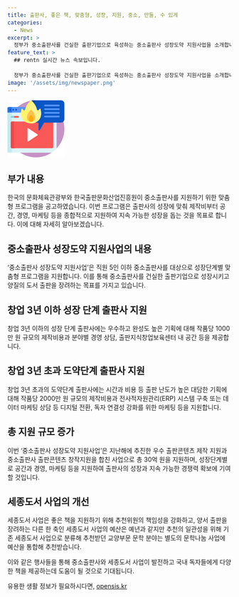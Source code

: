 ```yaml
---
title: 출판사, 좋은 책, 맞춤형, 성장, 지원, 중소, 만들, 수 있게
categories:
  - News
excerpt: >
  정부가 중소출판사를 건실한 출판기업으로 육성하는 중소출판사 성장도약 지원사업을 소개합니다. 이 프로그램은 성장단계별 맞춤형 지원을 통해 출판사의 역량을 강화하고 지속 가능한 성장을 돕는 방침입니다. 지원대상은 직원 5인 이하 중소출판사로, 창업 3년 이하의 출판사에는 기획비 지원과 상암동 출판지식창업보육센터 공간 이용 등이 제공되며, 창업 3년 초과 도약단계 출판사에는 제작비 지원과 데이터 마케팅 상담 등의 지원이 이뤄집니다. 이를 통해 출판사의 역량과 생존력을 강화하고 좋은 책을 만들 수 있도록 지원합니다. (151자)
feature_text: >
  ## rentn 실시간 뉴스 속보입니다.

  정부가 중소출판사를 건실한 출판기업으로 육성하는 중소출판사 성장도약 지원사업을 소개합니다. 이 프로그램은 성장단계별 맞춤형 지원을 통해 출판사의 역량을 강화하고 지속 가능한 성장을 돕는 방침입니다. 지원대상은 직원 5인 이하 중소출판사로, 창업 3년 이하의 출판사에는 기획비 지원과 상암동 출판지식창업보육센터 공간 이용 등이 제공되며, 창업 3년 초과 도약단계 출판사에는 제작비 지원과 데이터 마케팅 상담 등의 지원이 이뤄집니다. 이를 통해 출판사의 역량과 생존력을 강화하고 좋은 책을 만들 수 있도록 지원합니다. (151자)
image: '/assets/img/newspaper.png'
---
```


<p><img src="/assets/img/news.png" alt="rentncar 속보" /></p>

<h2 data-ke-size="size26">부가 내용</h2>

<p data-ke-size="size16">한국의 문화체육관광부와 한국출판문화산업진흥원이 중소출판사를 지원하기 위한 맞춤형 프로그램을 공고하였습니다. 이번 프로그램은 출판사의 성장에 맞춰 제작비부터 공간, 경영, 마케팅 등을 종합적으로 지원하여 지속 가능한 성장을 돕는 것을 목표로 합니다. 이에 대해 자세히 알아보겠습니다.</p>

<h2 data-ke-size="size26">중소출판사 성장도약 지원사업의 내용</h2>

<p data-ke-size="size16">‘중소출판사 성장도약 지원사업’은 직원 5인 이하 중소출판사를 대상으로 성장단계별 맞춤형 프로그램을 지원합니다. 이를 통해 중소출판사를 건실한 출판기업으로 성장시키고 양질의 도서 출판을 장려하는 목표를 가지고 있습니다.</p>

<h2 data-ke-size="size26">창업 3년 이하 성장 단계 출판사 지원</h2>

<p data-ke-size="size16">창업 3년 이하의 성장 단계 출판사에는 우수하고 완성도 높은 기획에 대해 작품당 1000만 원 규모의 제작비용과 분야별 경영 상담, 출판지식창업보육센터 내 공간 등을 제공합니다.</p>

<h2 data-ke-size="size26">창업 3년 초과 도약단계 출판사 지원</h2>

<p data-ke-size="size16">창업 3년 초과의 도약단계 출판사에는 시간과 비용 등 출판 난도가 높은 대담한 기획에 대해 작품당 2000만 원 규모의 제작비용과 전사적자원관리(ERP) 시스템 구축 또는 데이터 마케팅 상담 등 디지털 전환, 독자 연결성 강화를 위한 마케팅 등을 지원합니다.</p>

<h2 data-ke-size="size26">총 지원 규모 증가</h2>

<p data-ke-size="size16">이번 ‘중소출판사 성장도약 지원사업’은 지난해에 추진한 우수 출판콘텐츠 제작 지원과 중소출판사 출판콘텐츠 창작지원을 합친 사업으로 총 30억 원을 지원하며, 성장단계별로 공간과 경영, 마케팅 등을 지원하여 출판사의 성장과 지속 가능한 경쟁력 확보에 기여할 것입니다.</p>

<h2 data-ke-size="size26">세종도서 사업의 개선</h2>

<p data-ke-size="size16">세종도서 사업은 좋은 책을 지원하기 위해 추천위원의 책임성을 강화하고, 양서 출판을 장려하는 다른 한 축인 세종도서 사업의 예산은 예년과 같지만 추천의 일관성을 위해 기존 세종도서 사업으로 분류해 추천받던 교양부문 문학 분야는 별도의 문학나눔 사업에 예산을 통합해 추천받습니다.</p>

<p>이와 같은 행사들을 통해 중소출판사와 세종도서 사업이 발전하고 국내 독자들에게 다양한 책을 제공하는데 도움이 될 것으로 기대됩니다.</p>
유용한 생활 정보가 필요하시다면, <a href="https://opensis.kr" rel="dofollow">opensis.kr</a>


